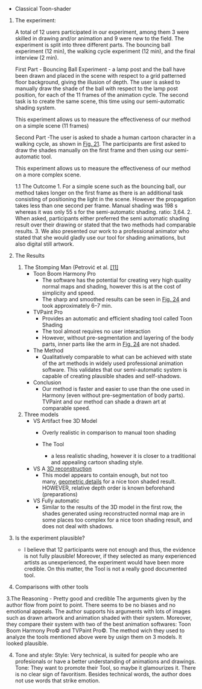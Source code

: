 
- Classical Toon-shader

1. The experiment:

	A total of 12 users participated in our experiment, among them 3 were skilled in drawing and/or animation and 9 were new to the field. The experiment is split into three different parts. The bouncing ball experiment (12 min), the walking cycle experiment (12 min), and the final interview (2 min).
	
	
	First Part - Bouncing Ball Experiment - a lamp post and the ball have been drawn and placed in the scene with respect to a grid patterned floor background, giving the illusion of depth. The user is asked to manually draw the shade of the ball with respect to the lamp post position, for each of the 11 frames of the animation cycle. The second task is to create the same scene, this time using our semi-automatic shading system.
	
	This experiment allows us to measure the effectiveness of our method on a simple scene (11 frames)
	
	
	Second Part -The user is asked to shade a human cartoon character in a walking cycle, as shown in [Fig. 21](https://www.sciencedirect.com/science/article/pii/S2590148619300032#fig0021). The participants are first asked to draw the shades manually on the first frame and then using our semi-automatic tool.
	
	This experiment allows us to measure the effectiveness of our method on a more complex scene.

	1.1 The Outcome
		1. For a simple scene such as the bouncing ball, our method takes longer on the first frame as there is an additional task consisting of positioning the light in the scene. However the propagation takes less than one second per frame. Manual shading was 198 s whereas it was only 55 s for the semi-automatic shading. ratio: 3,64.
		2. When asked, participants either preferred the semi automatic shading result over their drawing or stated that the two methods had comparable results.
		3. We also presented our work to a professional animator who stated that she would gladly use our tool for shading animations, but also digital still artwork.

2. The Results
	1. The Stomping Man (Petrović et al. [[11]](https://www.sciencedirect.com/science/article/pii/S2590148619300032#bib0011)
		- Toon Boom Harmony Pro
			- The software has the potential for creating very high quality normal maps and shading, however this is at the cost of simplicity and speed.
			- The sharp and smoothed results can be seen in [Fig. 24](https://www.sciencedirect.com/science/article/pii/S2590148619300032#fig0024) and took approximately 6–7 min.
		- TVPaint Pro
			- Provides an automatic and efficient shading tool called Toon Shading
			- The tool almost requires no user interaction
			- However, without pre-segmentation and layering of the body parts, inner parts like the arm in [Fig. 24](https://www.sciencedirect.com/science/article/pii/S2590148619300032#fig0024) are not shaded.
		- The Method
			- Qualitatively comparable to what can be achieved with state of the art methods in widely used professional animation software. This validates that our semi-automatic system is capable of creating plausible shades and self-shadows.
		- Conclusion
			- Our method is faster and easier to use than the one used in Harmony (even without pre-segmentation of body parts). TVPaint and our method can shade a drawn art at comparable speed.
	2. Three models
		- VS Artifact free 3D Model
			- Overly realistic in comparison to manual toon shading
			
			- The Tool
				- a less realistic shading, however it is closer to a traditional and appealing cartoon shading style.
		- VS A [3D reconstruction](https://www.sciencedirect.com/topics/computer-science/3d-reconstruction "Learn more about 3D reconstruction from ScienceDirect's AI-generated Topic Pages")
			- This model appears to contain enough, but not too many, [geometric details](https://www.sciencedirect.com/topics/computer-science/geometric-detail "Learn more about geometric details from ScienceDirect's AI-generated Topic Pages") for a nice toon shaded result. HOWEVER, relative depth order is known beforehand (preparations)
		- VS Fully automatic
			- Similar to the results of the 3D model in the first row, the shades generated using reconstructed normal map are in some places too complex for a nice toon shading result, and does not deal with shadows.
3. Is the experiment plausible? 
	- I believe that 12 participants were not enough and thus, the evidence is not fully plausible! Moreover, if they selected as many experienced artists as unexperienced, the experiment would have been more credible. On this matter, the Tool is not a really good documented tool.
4. Comparisons with other tools

3.The Reasoning - Pretty good and credible
	The arguments given by the author flow from point to point. There seems to be no biases and no emotional appeals. The author supports his arguments with lots of images such as drawn artwork and animation shaded with their system.
	Moreover, they compare their system with two of the best animation softwares: Toon Boom Harmony Pro© and TVPaint Pro©. 
		The method wich they used to analyze the tools mentioned above were by usign them on 3 models. It looked plausible.

4. Tone and style: 
		Style: Very technical, is suited for people who are profesionals or have a better understanding of animations and drawings.
		Tone: They want to promote their Tool, so maybe it glamourizes it. There is no clear sign of favoritism. Besides technical words, the author does not use words that strike emotion.
		
		